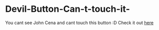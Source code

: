 # Devil-Button-Can-t-touch-it-

You cant see John Cena and cant touch this button :D
Check it out [here](https://anirban-dutta-devil-button.netlify.app/)
